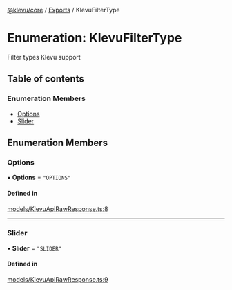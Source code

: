 [@klevu/core]() / [Exports](../modules.md) / KlevuFilterType

# Enumeration: KlevuFilterType

Filter types Klevu support

## Table of contents

### Enumeration Members

- [Options](KlevuFilterType.md#options)
- [Slider](KlevuFilterType.md#slider)

## Enumeration Members

### Options

• **Options** = ``"OPTIONS"``

#### Defined in

[models/KlevuApiRawResponse.ts:8](https://github.com/klevultd/frontend-sdk/blob/1b37b18/packages/klevu-core/src/models/KlevuApiRawResponse.ts#L8)

___

### Slider

• **Slider** = ``"SLIDER"``

#### Defined in

[models/KlevuApiRawResponse.ts:9](https://github.com/klevultd/frontend-sdk/blob/1b37b18/packages/klevu-core/src/models/KlevuApiRawResponse.ts#L9)
